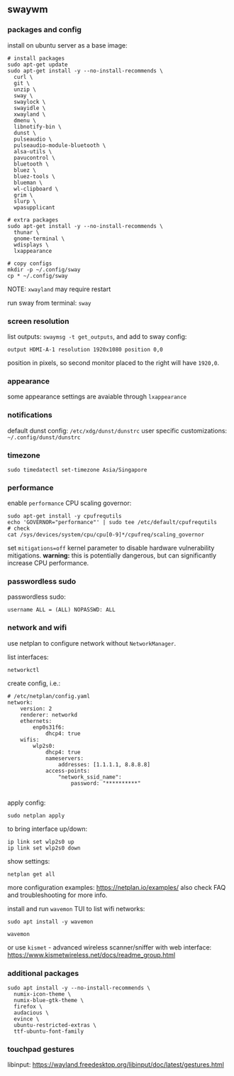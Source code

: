 ## swaywm

### packages and config
install on ubuntu server as a base image:
```
# install packages
sudo apt-get update
sudo apt-get install -y --no-install-recommends \
  curl \
  git \
  unzip \
  sway \
  swaylock \
  swayidle \
  xwayland \
  dmenu \
  libnotify-bin \
  dunst \
  pulseaudio \
  pulseaudio-module-bluetooth \
  alsa-utils \
  pavucontrol \
  bluetooth \
  bluez \
  bluez-tools \
  blueman \
  wl-clipboard \
  grim \
  slurp \
  wpasupplicant

# extra packages
sudo apt-get install -y --no-install-recommends \
  thunar \
  gnome-terminal \
  wdisplays \
  lxappearance

# copy configs
mkdir -p ~/.config/sway
cp * ~/.config/sway
```
NOTE: `xwayland` may require restart

run sway from terminal: `sway`


### screen resolution
list outputs: `swaymsg -t get_outputs`, and add to sway config:
```
output HDMI-A-1 resolution 1920x1080 position 0,0
```
position in pixels, so second monitor placed to the right will have `1920,0`.


### appearance
some appearance settings are avaiable through `lxappearance`


### notifications
default dunst config: `/etc/xdg/dunst/dunstrc`
user specific customizations: `~/.config/dunst/dunstrc`


### timezone
```
sudo timedatectl set-timezone Asia/Singapore
```


### performance
enable `performance` CPU scaling governor:
```
sudo apt-get install -y cpufrequtils
echo 'GOVERNOR="performance"' | sudo tee /etc/default/cpufrequtils
# check
cat /sys/devices/system/cpu/cpu[0-9]*/cpufreq/scaling_governor
```

set `mitigations=off` kernel parameter to disable hardware vulnerability mitigations.
**warning:** this is potentially dangerous, but can significantly increase CPU performance.


### passwordless sudo
passwordless sudo:
```
username ALL = (ALL) NOPASSWD: ALL
```


### network and wifi
use netplan to configure network without `NetworkManager`.

list interfaces:
```
networkctl
```

create config, i.e.:
```
# /etc/netplan/config.yaml
network:
    version: 2
    renderer: networkd
    ethernets:
        enp0s31f6:
            dhcp4: true
    wifis:
        wlp2s0:
            dhcp4: true
            nameservers:
                addresses: [1.1.1.1, 8.8.8.8]
            access-points:
                "network_ssid_name":
                    password: "**********"
            
```

apply config:
```
sudo netplan apply
```

to bring interface up/down:
```
ip link set wlp2s0 up
ip link set wlp2s0 down
```

show settings:
```
netplan get all
```

more configuration examples: https://netplan.io/examples/
also check FAQ and troubleshooting for more info.

install and run `wavemon` TUI to list wifi networks:
```
sudo apt install -y wavemon

wavemon
```

or use `kismet` - advanced wireless scanner/sniffer with web interface:
https://www.kismetwireless.net/docs/readme_group.html


### additional packages
```
sudo apt install -y --no-install-recommends \
  numix-icon-theme \
  numix-blue-gtk-theme \
  firefox \
  audacious \
  evince \
  ubuntu-restricted-extras \
  ttf-ubuntu-font-family
```


### touchpad gestures
libinput: https://wayland.freedesktop.org/libinput/doc/latest/gestures.html
